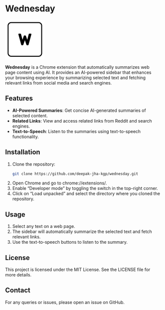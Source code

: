 # Wednesday

![Wednesday Icon](icons/icon128.png)

**Wednesday** is a Chrome extension that automatically summarizes web page content using AI. It provides an AI-powered sidebar that enhances your browsing experience by summarizing selected text and fetching relevant links from social media and search engines.

## Features

- **AI-Powered Summaries**: Get concise AI-generated summaries of selected content.
- **Related Links**: View and access related links from Reddit and search engines.
- **Text-to-Speech**: Listen to the summaries using text-to-speech functionality.

## Installation

1. Clone the repository:
   ```sh
   git clone https://github.com/deepak-jha-kgp/wednesday.git
2. Open Chrome and go to chrome://extensions/.
3. Enable “Developer mode” by toggling the switch in the top-right corner.
4. Click on “Load unpacked” and select the directory where you cloned the repository.

## Usage
1. Select any text on a web page.
2. The sidebar will automatically summarize the selected text and fetch relevant links.
3. Use the text-to-speech buttons to listen to the summary.

## License
This project is licensed under the MIT License. See the LICENSE file for more details.

## Contact
For any queries or issues, please open an issue on GitHub.